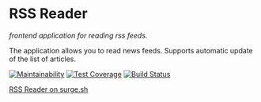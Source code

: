 # RSS Reader
*frontend application for reading rss feeds.*

The application allows you to read news feeds. Supports automatic update of the list of articles.

[![Maintainability](https://api.codeclimate.com/v1/badges/f45504e41266e1035bec/maintainability)](https://codeclimate.com/github/corsicanec82/frontend-project-lvl3/maintainability)
[![Test Coverage](https://api.codeclimate.com/v1/badges/f45504e41266e1035bec/test_coverage)](https://codeclimate.com/github/corsicanec82/frontend-project-lvl3/test_coverage)
[![Build Status](https://travis-ci.org/corsicanec82/frontend-project-lvl3.svg?branch=master)](https://travis-ci.org/corsicanec82/frontend-project-lvl3)

[RSS Reader on surge.sh](http://rssviewer.surge.sh/)
